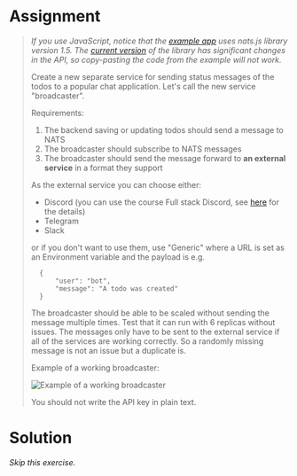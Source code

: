 # Assignment

> *If you use JavaScript, notice that the [example app](https://github.com/kubernetes-hy/material-example/tree/master/app9) uses nats.js library version 1.5. The [current version](https://www.npmjs.com/package/nats) of the library has significant changes in the API, so copy-pasting the code from the example will not work.*
> 
> Create a new separate service for sending status messages of the todos to a popular chat application. Let's call the new service "broadcaster".
> 
> Requirements:
> 
> 1. The backend saving or updating todos should send a message to NATS
> 2. The broadcaster should subscribe to NATS messages
> 3. The broadcaster should send the message forward to **an external service** in a format they support
> 
> As the external service you can choose either:
> 
>  - Discord (you can use the course Full stack Discord, see [here](https://fullstackopen.com/en/part11/expanding_further#exercise-11-18) for the details)
>  - Telegram
>  - Slack
>
> or if you don't want to use them, use "Generic" where a URL is set as an Environment variable and the payload is e.g.
> 
>       {
>           "user": "bot",
>           "message": "A todo was created"
>       }
> The broadcaster should be able to be scaled without sending the message multiple times. Test that it can run with 6 replicas without issues. The messages only have to be sent to the external service if all of the services are working correctly. So a randomly missing message is not an issue but a duplicate is.
> 
> Example of a working broadcaster: 
>
> ![Example of a working broadcaster](https://devopswithkubernetes.com/373b4b99e844fb5340312e7460d81ccf/ex406-solution.gif)
> 
> You should not write the API key in plain text.

# Solution

*Skip this exercise.*